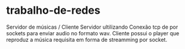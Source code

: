 # trabalho-de-redes
Servidor de músicas / Cliente
Servidor ultilizando Conexão tcp de por sockets para enviar audio no formato wav.
Cliente possui o player que reproduz a música requisita em forma de streamming por socket.
